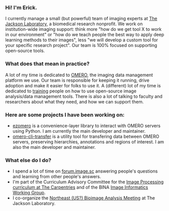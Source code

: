 ### Hi! I'm Erick.
I currently manage a small (but powerful) team of imaging experts at [The Jackson Laboratory](https://github.com/TheJacksonLaboratory/), a biomedical research nonprofit. We work on institution-wide imaging support: think more "how do we get tool X to work in our environment" or "how do we teach people the best way to apply deep learning methods to their images", less "we will develop a custom tool for your specific research project". Our team is 100% focused on supporting open-source tools.

### What does that mean in practice?
A lot of my time is dedicated to [OMERO](https://www.openmicroscopy.org/omero/), the imaging data management platform we use. Our team is responsible for keeping it running, drive adoption and make it easier for folks to use it. A (different) lot of my time is dedicated to [training](https://github.com/erickmartins/training) people on how to use open-source image analysis/data management tools. There is also a lot of talking to faculty and researchers about what they need, and how we can support them.

### Here are some projects I have been working on:
- [ezomero](https://github.com/TheJacksonLaboratory/ezomero) is a convenience-layer library to interact with OMERO servers using Python. I am currently the main developer and maintainer.
- [omero-cli-transfer](https://github.com/ome/omero-cli-transfer) is a utility tool for transfering data between OMERO servers, preserving hierarchies, annotations and regions of interest. I am also the main developer and maintainer.

### What else do I do?
- I spend a lot of time on [forum.image.sc](image.sc) answering people's questions and learning from other people's answers.
- I'm part of the Curriculum Advisory Committee for the [Image Processing curriculum at The Carpentries](https://datacarpentry.org/image-processing/) and of the BINA [Image Informatics Working Group](https://www.bioimagingnorthamerica.org/image-informatics-wg/).
- I co-organize the [Northeast (US?) Bioimage Analysis Meeting](https://www.jax.org/education-and-learning/education-calendar/2023/10-October/northeast-bioimage-analysis-meeting) at The Jackson Laboratory.

<!--
**erickmartins/erickmartins** is a ✨ _special_ ✨ repository because its `README.md` (this file) appears on your GitHub profile.

Here are some ideas to get you started:

- 🔭 I’m currently working on ...
- 🌱 I’m currently learning ...
- 👯 I’m looking to collaborate on ...
- 🤔 I’m looking for help with ...
- 💬 Ask me about ...
- 📫 How to reach me: ...
- 😄 Pronouns: ...
- ⚡ Fun fact: ...
-->
